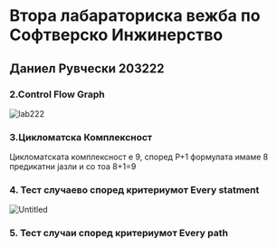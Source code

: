 # Втора лабараториска вежба по Софтверско Инжинерство

## Даниел Рувчески 203222

### **2.Control Flow Graph**


![lab222](https://user-images.githubusercontent.com/97626963/171020949-9d2c24ed-bb05-42ea-b152-317894c86ae9.png)


### 3.Цикломатска Комплексност

Цикломатската комплексност е 9, според Р+1 формулата имаме 8 предикатни јазли и со тоа 8+1=9

### 4. Тест случаево според критериумот Еvery statment  ###

![Untitled](https://user-images.githubusercontent.com/97626963/171028416-8e52b2c1-1d32-4cdb-8ddc-a7dfb9e3a064.png)


### 5. Тест случаи според критериумот Every path
